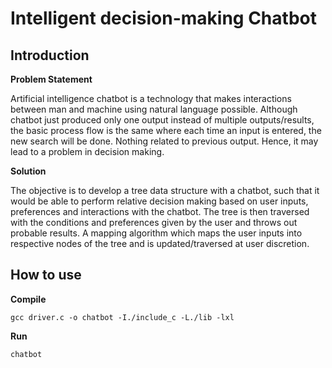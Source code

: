 # Intelligent decision-making Chatbot

## Introduction
**Problem Statement**

Artificial intelligence chatbot is a technology that makes interactions between man
and machine using natural language possible. Although chatbot just produced only
one output instead of multiple outputs/results, the basic process flow is the same
where each time an input is entered, the new search will be done. Nothing related
to previous output. Hence, it may lead to a problem in decision making.

**Solution**

The objective is to develop a tree data structure with a chatbot, such that it would 
be able to perform relative decision making based on user inputs, preferences and interactions 
with the chatbot. 
The tree is then traversed with the conditions and preferences given by the user and throws out probable results. 
A mapping algorithm which maps the user inputs into respective nodes of the tree and is updated/traversed at user discretion. 

## How to use

**Compile**
```
gcc driver.c -o chatbot -I./include_c -L./lib -lxl
```
**Run**
```
chatbot
```
